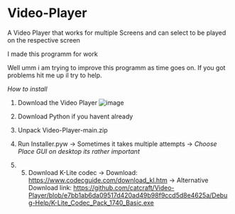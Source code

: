 # Video-Player
A Video Player that works for multiple Screens and can select to be played on the respective screen

I made this programm for work

Well umm i am trying to improve this programm as time goes on.
If you got problems hit me up il try to help.

*How to install*
1. Download the Video Player
![image](https://user-images.githubusercontent.com/72657021/214295094-95d2e292-4ba6-444d-975c-44d821ac4fa2.png)

2. Download Python if you havent already

3. Unpack Video-Player-main.zip

4. Run Installer.pyw -> Sometimes it takes multiple attempts
-> *Choose Place GUI on desktop its rather important*

5. 5.	Download K-Lite codec
-> Download: https://www.codecguide.com/download_kl.htm
-> Alternative Download link: https://github.com/catcraft/Video-Player/blob/e7bb1ab6da09517d420ad49b98f9ccd5d8e4625a/Debug-Help/K-Lite_Codec_Pack_1740_Basic.exe

